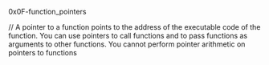 0x0F-function_pointers

// A pointer to a function points to the address of the executable code of the function. You can use pointers to call functions and to pass functions as arguments to other functions. You cannot perform pointer arithmetic on pointers to functions

